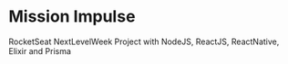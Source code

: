 # Mission Impulse
RocketSeat NextLevelWeek Project with NodeJS, ReactJS, ReactNative, Elixir and Prisma

